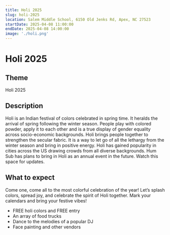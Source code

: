 ```yaml
---
title: Holi 2025
slug: holi-2025
location: Salem Middle School, 6150 Old Jenks Rd, Apex, NC 27523
startDate: 2025-04-08 11:00:00
endDate: 2025-04-08 14:00:00
image: './holi.png'
---
```

# Holi 2025
## Theme
Holi 2025

## Description
Holi is an Indian festival of colors celebrated in spring time. It heralds the arrival of spring following the winter season.  People play with colored powder, apply it to each other and is a true display of gender equality across socio-economic backgrounds.  Holi brings people together to strengthen the secular fabric.  It is a way to let go of all the lethargy from the winter season and bring in positive energy.  Holi has gained popularity in cities across the US drawing crowds from all diverse backgrounds.  Hum Sub has plans to bring in Holi as an annual event in the future. Watch this space for updates.

## What to expect
Come one, come all to the most colorful celebration of the year! Let’s splash colors, spread joy, and celebrate the spirit of Holi together. Mark your calendars and bring your festive vibes!

- FREE holi colors and FREE entry
- An array of food trucks
- Dance to the melodies of a popular DJ
- Face painting and other vendors